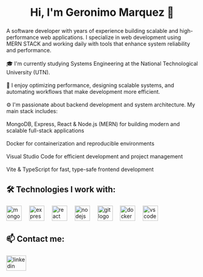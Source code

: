 <h1 align="center">Hi, I'm Geronimo Marquez 👋</h1>

###

<p align="left">A software developer with  years of experience building scalable and high-performance web applications. I specialize in web development using MERN STACK  and working daily with tools that enhance system reliability and performance.<br><br>🎓 I'm currently studying Systems Engineering at the National Technological University (UTN).<br><br>🎯 I enjoy optimizing performance, designing scalable systems, and automating workflows that make development more efficient.<br><br>⚙️ I'm passionate about backend development and system architecture. My main stack includes:<br><br>MongoDB, Express, React & Node.js (MERN) for building modern and scalable full-stack applications<br><br>Docker for containerization and reproducible environments<br><br>Visual Studio Code for efficient development and project management<br><br>Vite & TypeScript for fast, type-safe frontend development</p>

###

<h2 align="left">🛠️ Technologies I work with:</h2>

###

<div align="left">
  <img src="https://cdn.jsdelivr.net/gh/devicons/devicon/icons/mongodb/mongodb-plain-wordmark.svg" height="40" alt="mongodb logo"  />
  <img width="12" />
  <img src="https://cdn.jsdelivr.net/gh/devicons/devicon/icons/express/express-original.svg" height="40" alt="express logo"  />
  <img width="12" />
  <img src="https://cdn.jsdelivr.net/gh/devicons/devicon/icons/react/react-original-wordmark.svg" height="40" alt="react logo"  />
  <img width="12" />
  <img src="https://cdn.jsdelivr.net/gh/devicons/devicon/icons/nodejs/nodejs-plain-wordmark.svg" height="40" alt="nodejs logo"  />
  <img width="12" />
  <img src="https://cdn.jsdelivr.net/gh/devicons/devicon/icons/git/git-plain-wordmark.svg" height="40" alt="git logo"  />
  <img width="12" />
  <img src="https://cdn.jsdelivr.net/gh/devicons/devicon/icons/docker/docker-plain-wordmark.svg" height="40" alt="docker logo"  />
  <img width="12" />
  <img src="https://cdn.jsdelivr.net/gh/devicons/devicon/icons/vscode/vscode-original-wordmark.svg" height="40" alt="vscode logo"  />
</div>

###

<h2 align="left">📫 Contact me:</h2>

###

<div align="left">
  <a href="https://www.linkedin.com/in/geronimo-marquez-27b353294/" target="_blank">
    <img src="https://raw.githubusercontent.com/maurodesouza/profile-readme-generator/master/src/assets/icons/social/linkedin/default.svg" width="52" height="40" alt="linkedin logo"  />
  </a>
</div>

###
